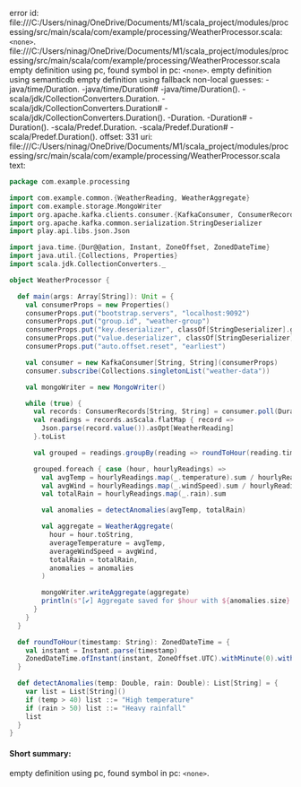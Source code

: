 error id: file:///C:/Users/ninag/OneDrive/Documents/M1/scala_project/modules/processing/src/main/scala/com/example/processing/WeatherProcessor.scala:`<none>`.
file:///C:/Users/ninag/OneDrive/Documents/M1/scala_project/modules/processing/src/main/scala/com/example/processing/WeatherProcessor.scala
empty definition using pc, found symbol in pc: `<none>`.
empty definition using semanticdb
empty definition using fallback
non-local guesses:
	 -java/time/Duration.
	 -java/time/Duration#
	 -java/time/Duration().
	 -scala/jdk/CollectionConverters.Duration.
	 -scala/jdk/CollectionConverters.Duration#
	 -scala/jdk/CollectionConverters.Duration().
	 -Duration.
	 -Duration#
	 -Duration().
	 -scala/Predef.Duration.
	 -scala/Predef.Duration#
	 -scala/Predef.Duration().
offset: 331
uri: file:///C:/Users/ninag/OneDrive/Documents/M1/scala_project/modules/processing/src/main/scala/com/example/processing/WeatherProcessor.scala
text:
```scala
package com.example.processing

import com.example.common.{WeatherReading, WeatherAggregate}
import com.example.storage.MongoWriter
import org.apache.kafka.clients.consumer.{KafkaConsumer, ConsumerRecords}
import org.apache.kafka.common.serialization.StringDeserializer
import play.api.libs.json.Json

import java.time.{Dur@@ation, Instant, ZoneOffset, ZonedDateTime}
import java.util.{Collections, Properties}
import scala.jdk.CollectionConverters._

object WeatherProcessor {

  def main(args: Array[String]): Unit = {
    val consumerProps = new Properties()
    consumerProps.put("bootstrap.servers", "localhost:9092")
    consumerProps.put("group.id", "weather-group")
    consumerProps.put("key.deserializer", classOf[StringDeserializer].getName)
    consumerProps.put("value.deserializer", classOf[StringDeserializer].getName)
    consumerProps.put("auto.offset.reset", "earliest")

    val consumer = new KafkaConsumer[String, String](consumerProps)
    consumer.subscribe(Collections.singletonList("weather-data"))

    val mongoWriter = new MongoWriter()

    while (true) {
      val records: ConsumerRecords[String, String] = consumer.poll(Duration.ofSeconds(5))
      val readings = records.asScala.flatMap { record =>
        Json.parse(record.value()).asOpt[WeatherReading]
      }.toList

      val grouped = readings.groupBy(reading => roundToHour(reading.timestamp))

      grouped.foreach { case (hour, hourlyReadings) =>
        val avgTemp = hourlyReadings.map(_.temperature).sum / hourlyReadings.size
        val avgWind = hourlyReadings.map(_.windSpeed).sum / hourlyReadings.size
        val totalRain = hourlyReadings.map(_.rain).sum

        val anomalies = detectAnomalies(avgTemp, totalRain)

        val aggregate = WeatherAggregate(
          hour = hour.toString,
          averageTemperature = avgTemp,
          averageWindSpeed = avgWind,
          totalRain = totalRain,
          anomalies = anomalies
        )

        mongoWriter.writeAggregate(aggregate)
        println(s"[✔] Aggregate saved for $hour with ${anomalies.size} anomaly(-ies).")
      }
    }
  }

  def roundToHour(timestamp: String): ZonedDateTime = {
    val instant = Instant.parse(timestamp)
    ZonedDateTime.ofInstant(instant, ZoneOffset.UTC).withMinute(0).withSecond(0).withNano(0)
  }

  def detectAnomalies(temp: Double, rain: Double): List[String] = {
    var list = List[String]()
    if (temp > 40) list ::= "High temperature"
    if (rain > 50) list ::= "Heavy rainfall"
    list
  }
}

```


#### Short summary: 

empty definition using pc, found symbol in pc: `<none>`.